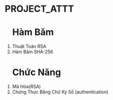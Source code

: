 # PROJECT_ATTT
<ol>
  <h1>Hàm Băm</h1>
<li>Thuật Toán RSA</li>
<li>Hàm Băm SHA-256</li>
</ol>
<ol>
  <h1>Chức Năng</h1>
  <li>Mã Hóa(RSA)</li>
  <li>Chứng Thực Bằng Chữ Ký Số (authentication)</li>
</ol>
